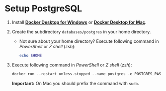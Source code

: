 # Setup PostgreSQL

1. Install [**Docker Desktop for Windows**](https://docs.docker.com/docker-for-windows/install/) or [**Docker Desktop for Mac**](https://docs.docker.com/docker-for-mac/install/).

2. Create the subdirectory `databases/postgres` in your home directory.

   - Not sure about your home directory? Execute following command in _PowerShell_ or _Z shell_ (_zsh_):

     ```powershell
     echo $HOME
     ```

3. Execute following command in _PowerShell_ or _Z shell_ (_zsh_):

   ``` powershell
   docker run --restart unless-stopped --name postgres -e POSTGRES_PASSWORD=postgres -d -p 127.0.0.1:5432:5432 -v $HOME/databases/postgres:/var/lib/postgresql/data postgres
   ```

   **Important:** On Mac you should prefix the command with `sudo`.

